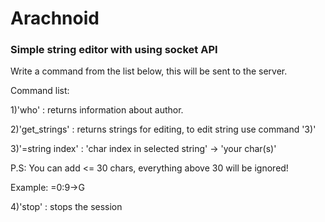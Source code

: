 <h1> Arachnoid </h1>
<h3> Simple string editor with using socket API </h3>

Write a command from the list below, this will be sent to the server. 

Command list: 

1)'who' : returns information about author.

2)'get_strings' : returns strings for editing, to edit string use command '3)'

3)'=string index' : 'char index in selected string' -> 'your char(s)'

P.S: You can add <= 30 chars, everything above 30 will be ignored!

Example: =0:9->G

4)'stop' : stops the session
